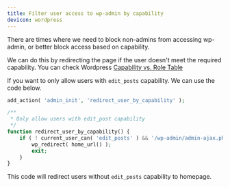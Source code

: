 ```yaml
---
title: Filter user access to wp-admin by capability
devicon: wordpress
---
```


There are times where we need to block non-admins from accessing wp-admin, or better block access based on capability.

We can do this by redirecting the page if the user doesn't meet the required capability. You can check Wordpress
[Capability vs. Role Table](https://codex.wordpress.org/Roles_and_Capabilities#Capability_vs._Role_Table)

If you want to only allow users with `edit_posts` capability. We can use the code below.

```php
add_action( 'admin_init', 'redirect_user_by_capability' );

/**
 * Only allow users with edit_post capability
 */
function redirect_user_by_capability() {
    if ( ! current_user_can( 'edit_posts' ) && '/wp-admin/admin-ajax.php' != $_SERVER['PHP_SELF'] ) {
        wp_redirect( home_url() );
        exit;
    }
}
```

This code will redirect users without `edit_posts` capability to homepage.
